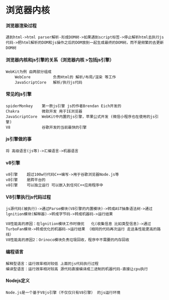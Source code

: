 # 浏览器内核

#### 浏览器渲染过程

```
遇到html->html parser解析-形成DOM树->如果遇到script标签->停止解析html去执行js代码->把html解析的DOM和js操作之后的DOM放到一起生成最终的DOM树，而不是频繁的去更新DOM树
```

#### 浏览器内核和js引擎的关系（浏览器内核 >包括js引擎）

```
WebKit为例 由两部分组成
	WebCore			 负责Html的 解析/布局/渲染 等工作
	JavaScriptCore	 解析/执行js代码
```

#### 常见的js引擎

```
spiderMonkey 	第一款js引擎 js的作者Brendan Eich开发的
Chakra 			微软开发 用于IE浏览器
JavaScriptCore  WebKit中内置的js引擎，苹果公式开发 (微信小程序也在使用的js引擎)
V8				谷歌开发的当前最快的引擎
```

#### js引擎做的事

```
将 高级语言(js等)->汇编语言->机器语言
```

#### v8引擎

```
v8引擎 	超过100w行代码C++编写->用于谷歌浏览器Node.js等
v8引擎 	是跨平台的
v8引擎 	可以独立运行 可以嵌入到任何C++应用程序中
```

#### V8引擎执行js代码过程

```
js源代码(被执行)->通过Parse模块(V8引擎的内置模块)->转成AST抽象语法树->通过lgnition模块(解释器)->转成字节码->转成机器码->运行结果

V8性能高的原因：在lgnition模块工作时做优	化(收集信息 比如类型信息)->通过TurboFan模块->转成优化的机器码->运行结果 （相同的代码再次运行 走这条性能更高的路线）
V8性能高的原因2：Orinoco模块负责垃圾回收，程序中不需要的内存回收
```

#### 编程语言

```
解释型语言：运行效率相对较低 上面的js代码执行过程
编译型语言：运行效率相对较高 源代码直接编译成二进制的机器代码-直接让cpu执行
```

#### Nodejs定义

```
Node.js是一个基于V8js引擎（不仅仅只有V8引擎） 的js运行环境
```

